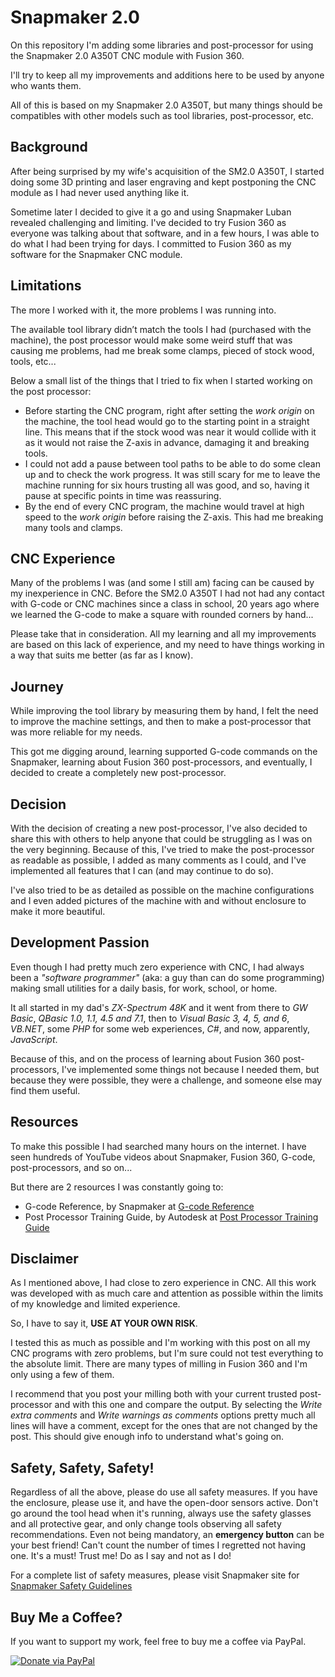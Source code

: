 
# Snapmaker 2.0  

On this repository I'm adding some libraries and post-processor for using the Snapmaker 2.0 A350T CNC module with Fusion 360.  

I'll try to keep all my improvements and additions here to be used by anyone who wants them.  

All of this is based on my Snapmaker 2.0 A350T, but many things should be compatibles with other models such as tool libraries, post-processor, etc.  

## Background

After being surprised by my wife's acquisition of the SM2.0 A350T, I started doing some 3D printing and laser engraving and kept postponing the CNC module as I had never used anything like it.  

Sometime later I decided to give it a go and using Snapmaker Luban revealed challenging and limiting. I've decided to try Fusion 360 as everyone was talking about that software, and in a few hours, I was able to do what I had been trying for days. I committed to Fusion 360 as my software for the Snapmaker CNC module.  

## Limitations  

The more I worked with it, the more problems I was running into.  

The available tool library didn’t match the tools I had (purchased with the machine), the post processor would make some weird stuff that was causing me problems, had me break some clamps, pieced of stock wood, tools, etc...  

Below a small list of the things that I tried to fix when I started working on the post processor: 

- Before starting the CNC program, right after setting the _work origin_ on the machine, the tool head would go to the starting point in a straight line. This means that if the stock wood was near it would collide with it as it would not raise the Z-axis in advance, damaging it and breaking tools.  
- I could not add a pause between tool paths to be able to do some clean up and to check the work progress. It was still scary for me to leave the machine running for six hours trusting all was good, and so, having it pause at specific points in time was reassuring.  
- By the end of every CNC program, the machine would travel at high speed to the _work origin_ before raising the Z-axis. This had me breaking many tools and clamps.  

## CNC Experience  

Many of the problems I was (and some I still am) facing can be caused by my inexperience in CNC. Before the SM2.0 A350T I had not had any contact with G-code or CNC machines since a class in school, 20 years ago where we learned the G-code to make a square with rounded corners by hand...

Please take that in consideration. All my learning and all my improvements are based on this lack of experience, and my need to have things working in a way that suits me better (as far as I know).  

## Journey  

While improving the tool library by measuring them by hand, I felt the need to improve the machine settings, and then to make a post-processor that was more reliable for my needs.  

This got me digging around, learning supported G-code commands on the Snapmaker, learning about Fusion 360 post-processors, and eventually, I decided to create a completely new post-processor.  

## Decision  

With the decision of creating a new post-processor, I've also decided to share this with others to help anyone that could be struggling as I was on the very beginning.
Because of this, I've tried to make the post-processor as readable as possible, I added as many comments as I could, and I've implemented all features that I can (and may continue to do so).  

I've also tried to be as detailed as possible on the machine configurations and I even added pictures of the machine with and without enclosure to make it more beautiful.  

## Development Passion  

Even though I had pretty much zero experience with CNC, I had always been a _"software programmer"_ (aka: a guy than can do some programming) making small utilities for a daily basis, for work, school, or home.  

It all started in my dad's _ZX-Spectrum 48K_ and it went from there to _GW Basic_, _QBasic 1.0, 1.1, 4.5 and 7.1_, then to _Visual Basic 3, 4, 5, and 6_, _VB.NET_, some _PHP_ for some web experiences, _C#_, and now, apparently, _JavaScript_.  

Because of this, and on the process of learning about Fusion 360 post-processors, I've implemented some things not because I needed them, but because they were possible, they were a challenge, and someone else may find them useful.  

## Resources  

To make this possible I had searched many hours on the internet. I have seen hundreds of YouTube videos about Snapmaker, Fusion 360, G-code, post-processors, and so on...  

But there are 2 resources I was constantly going to:  

- G-code Reference, by Snapmaker at [G-code Reference](https://snapmaker.github.io/Documentation/gcode/G000-G001)  
- Post Processor Training Guide, by Autodesk at [Post Processor Training Guide](https://cam.autodesk.com/posts/posts/guides/Post%20Processor%20Training%20Guide.pdf)  

## Disclaimer  

As I mentioned above, I had close to zero experience in CNC. All this work was developed with as much care and attention as possible within the limits of my knowledge and limited experience.  

So, I have to say it, **USE AT YOUR OWN RISK**.  

I tested this as much as possible and I'm working with this post on all my CNC programs with zero problems, but I'm sure could not test everything to the absolute limit. There are many types of milling in Fusion 360 and I'm only using a few of them.  

I recommend that you post your milling both with your current trusted post-processor and with this one and compare the output. By selecting the _Write extra comments_ and _Write warnings as comments_ options pretty much all lines will have a comment, except for the ones that are not changed by the post. This should give enough info to understand what's going on.  

## Safety, Safety, Safety!  

Regardless of all the above, please do use all safety measures. If you have the enclosure, please use it, and have the open-door sensors active. Don't go around the tool head when it's running, always use the safety glasses and all protective gear, and only change tools observing all safety recommendations. Even not being mandatory, an **emergency button** can be your best friend! Can't count the number of times I regretted not having one. It's a must! Trust me! Do as I say and not as I do!  

For a complete list of safety measures, please visit Snapmaker site for [Snapmaker Safety Guidelines](https://support.snapmaker.com/hc/en-us/articles/4417389067671-1-Safety-Guidelines)  

## Buy Me a Coffee?

If you want to support my work, feel free to buy me a coffee via PayPal.  

[![Donate via PayPal](https://www.paypalobjects.com/en_US/i/btn/btn_donate_LG.gif)](https://www.paypal.com/donate/?business=A89J2W3D4GAAS&no_recurring=1&currency_code=EUR)
